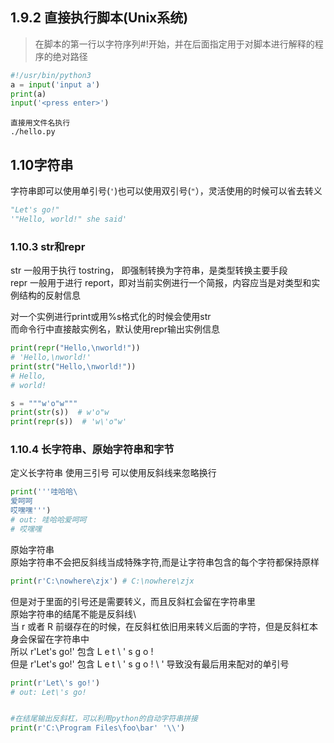 ## 1.9.2 直接执行脚本(Unix系统)
> 在脚本的第一行以字符序列#!开始，并在后面指定用于对脚本进行解释的程序的绝对路径
```python
#!/usr/bin/python3
a = input('input a')
print(a)
input('<press enter>')

```

```shell script
直接用文件名执行
./hello.py
```

## 1.10字符串
字符串即可以使用单引号(`'`)也可以使用双引号(`"`），灵活使用的时候可以省去转义
```python
"Let's go!"
'"Hello, world!" she said'
```

### 1.10.3 str和repr
str 一般用于执行 tostring， 即强制转换为字符串，是类型转换主要手段  
repr 一般用于进行 report，即对当前实例进行一个简报，内容应当是对类型和实例结构的反射信息

对一个实例进行print或用%s格式化的时候会使用str  
而命令行中直接敲实例名，默认使用repr输出实例信息
```python
print(repr("Hello,\nworld!")) 
# 'Hello,\nworld!'
print(str("Hello,\nworld!"))
# Hello,
# world!

s = """w'o"w"""
print(str(s))  # w'o"w
print(repr(s))  # 'w\'o"w'
```

### 1.10.4 长字符串、原始字符串和字节
定义长字符串 使用三引号 可以使用反斜线来忽略换行
```python
print('''哇哈哈\
爱呵呵
哎嘿嘿''')
# out: 哇哈哈爱呵呵
# 哎嘿嘿
```

原始字符串  
原始字符串不会把反斜线当成特殊字符,而是让字符串包含的每个字符都保持原样  
```python
print(r'C:\nowhere\zjx') # C:\nowhere\zjx
```
但是对于里面的引号还是需要转义，而且反斜杠会留在字符串里  
原始字符串的结尾不能是反斜线\  
当 r 或者 R 前缀存在的时候，在反斜杠依旧用来转义后面的字符，但是反斜杠本身会保留在字符串中  
所以 r'Let\'s go!' 包含 L e t \ ' s g o !  
但是 r'Let\'s go!\' 包含 L e t \ ' s g o ! \ ' 导致没有最后用来配对的单引号  
```python
print(r'Let\'s go!')
# out: Let\'s go!


#在结尾输出反斜杠，可以利用python的自动字符串拼接
print(r'C:\Program Files\foo\bar' '\\')

```
